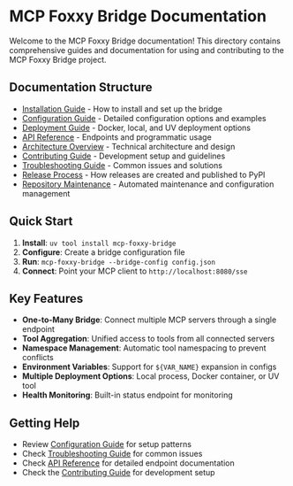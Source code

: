 # MCP Foxxy Bridge Documentation

Welcome to the MCP Foxxy Bridge documentation! This directory contains
comprehensive guides and documentation for using and contributing to the MCP
Foxxy Bridge project.

<!-- Note: All CI/CD workflows now passing successfully -->

## Documentation Structure

- [Installation Guide](installation.md) - How to install and set up the bridge
- [Configuration Guide](configuration.md) - Detailed configuration options and examples
- [Deployment Guide](deployment.md) - Docker, local, and UV deployment options
- [API Reference](api.md) - Endpoints and programmatic usage
- [Architecture Overview](architecture.md) - Technical architecture and design
- [Contributing Guide](../CONTRIBUTING.md) - Development setup and guidelines
- [Troubleshooting Guide](troubleshooting.md) - Common issues and solutions
- [Release Process](releasing.md) - How releases are created and published to PyPI
- [Repository Maintenance](maintenance.md) - Automated maintenance and configuration management

## Quick Start

1. **Install**: `uv tool install mcp-foxxy-bridge`
2. **Configure**: Create a bridge configuration file
3. **Run**: `mcp-foxxy-bridge --bridge-config config.json`
4. **Connect**: Point your MCP client to `http://localhost:8080/sse`

## Key Features

- **One-to-Many Bridge**: Connect multiple MCP servers through a single endpoint
- **Tool Aggregation**: Unified access to tools from all connected servers
- **Namespace Management**: Automatic tool namespacing to prevent conflicts
- **Environment Variables**: Support for `${VAR_NAME}` expansion in configs
- **Multiple Deployment Options**: Local process, Docker container, or UV tool
- **Health Monitoring**: Built-in status endpoint for monitoring

## Getting Help

- Review [Configuration Guide](configuration.md) for setup patterns
- Check [Troubleshooting Guide](troubleshooting.md) for common issues
- Check [API Reference](api.md) for detailed endpoint documentation
- Check the [Contributing Guide](../CONTRIBUTING.md) for development setup
